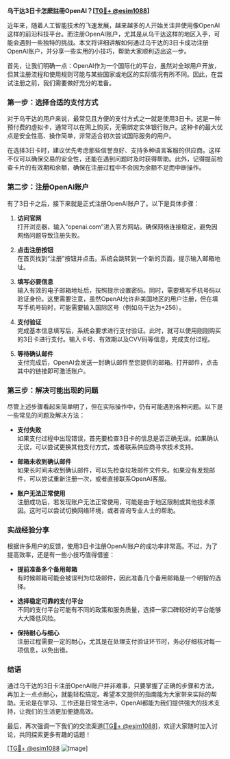 **乌干达3日卡怎麽註冊OpenAI？[[TG💪+ @esim1088](https://t.me/s/esim1088)]**

近年来，随着人工智能技术的飞速发展，越来越多的人开始关注并使用像OpenAI这样的前沿科技平台。而注册OpenAI账户，尤其是从乌干达这样的地区入手，可能会遇到一些独特的挑战。本文将详细讲解如何通过乌干达的3日卡成功注册OpenAI账户，并分享一些实用的小技巧，帮助大家顺利迈出这一步。

首先，让我们明确一点：OpenAI作为一个国际化的平台，虽然对全球用户开放，但其注册流程和使用规则可能与某些国家或地区的实际情况有所不同。因此，在尝试注册之前，我们需要做好充分的准备。

### 第一步：选择合适的支付方式

对于乌干达的用户来说，最常见且方便的支付方式之一就是使用3日卡。这是一种预付费的虚拟卡，通常可以在网上购买，无需绑定实体银行账户。这种卡的最大优点是安全性高、操作简单，非常适合初次尝试国际服务的用户。

在选择3日卡时，建议优先考虑那些信誉良好、支持多种语言客服的供应商。这样不仅可以确保交易的安全性，还能在遇到问题时及时获得帮助。此外，记得提前检查卡片的有效期和余额，确保在注册过程中不会因为余额不足而中断操作。

### 第二步：注册OpenAI账户

有了3日卡之后，接下来就是正式注册OpenAI账户了。以下是具体步骤：

1. **访问官网**  
   打开浏览器，输入“openai.com”进入官方网站。确保网络连接稳定，避免因网络问题导致注册失败。

2. **点击注册按钮**  
   在首页找到“注册”按钮并点击。系统会跳转到一个新的页面，提示输入邮箱地址。

3. **填写必要信息**  
   输入有效的电子邮箱地址后，按照提示设置密码。同时，需要填写手机号码以验证身份。这里需要注意，虽然OpenAI允许非美国地区的用户注册，但在填写手机号码时，可能需要输入国际区号（例如乌干达为+256）。

4. **支付验证**  
   完成基本信息填写后，系统会要求进行支付验证。此时，就可以使用刚刚购买的3日卡进行支付。输入卡号、有效期以及CVV码等信息，完成支付过程。

5. **等待确认邮件**  
   支付完成后，OpenAI会发送一封确认邮件至您提供的邮箱。打开邮件，点击其中的链接即可激活账户。

### 第三步：解决可能出现的问题

尽管上述步骤看起来简单明了，但在实际操作中，仍有可能遇到各种问题。以下是一些常见的问题及解决方法：

- **支付失败**  
  如果支付过程中出现错误，首先要检查3日卡的信息是否正确无误。如果确认无误，可以尝试更换其他支付方式，或者联系供应商寻求技术支持。

- **邮箱未收到确认邮件**  
  如果长时间未收到确认邮件，可以先检查垃圾邮件文件夹。如果没有发现邮件，可以尝试重新注册一次，或者直接联系OpenAI客服。

- **账户无法正常使用**  
  注册成功后，若发现账户无法正常使用，可能是由于地区限制或其他技术原因。这时可以尝试切换网络环境，或者咨询专业人士的帮助。

### 实战经验分享

根据许多用户的反馈，使用3日卡注册OpenAI账户的成功率非常高。不过，为了提高效率，还是有一些小技巧值得借鉴：

- **提前准备多个备用邮箱**  
  有时候邮箱可能会被误判为垃圾邮件，因此准备几个备用邮箱是一个明智的选择。

- **选择稳定可靠的支付平台**  
  不同的支付平台可能有不同的政策和服务质量，选择一家口碑较好的平台能够大大降低风险。

- **保持耐心与细心**  
  注册过程需要一定的耐心，尤其是在处理支付验证环节时，务必仔细核对每一项信息，以免出错。

### 结语

通过乌干达的3日卡注册OpenAI账户并非难事，只要掌握了正确的步骤和方法，再加上一点点耐心，就能轻松搞定。希望本文提供的指南能为大家带来实际的帮助。无论是在学习、工作还是日常生活中，OpenAI都能为我们提供强大的技术支持，让我们的生活更加便捷高效。

最后，再次强调一下我们的交流渠道[[TG💪+ @esim1088](https://t.me/s/esim1088)]，欢迎大家随时加入讨论，共同探索更多有趣的话题！ 

[[TG💪+ @esim1088](https://t.me/s/esim1088) ![Image](https://i.postimg.cc/4NQfJmqS/Snipaste-2025-05-13-00-14-12.png)]